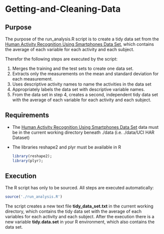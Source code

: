 # Getting-and-Cleaning-Data

## Purpose
The purpose of the run_analysis.R script is to create a tidy data set from the
[Human Activity Recognition Using Smartphones Data Set](https://archive.ics.uci.edu/ml/datasets/Human+Activity+Recognition+Using+Smartphones), 
which contains the average of each variable for each activity and each subject.

Therefor the following steps are executed by the script:

1. Merges the training and the test sets to create one data set.
2. Extracts only the measurements on the mean and standard deviation for each measurement. 
3. Uses descriptive activity names to name the activities in the data set
4. Appropriately labels the data set with descriptive variable names. 
5. From the data set in step 4, creates a second, independent tidy data set with the average of each variable for each activity and each subject.

## Requirements
* The 
[Human Activity Recognition Using Smartphones Data Set](https://archive.ics.uci.edu/ml/datasets/Human+Activity+Recognition+Using+Smartphones) 
data must be in the current working directory beneath ./data (i.e. ./data/UCI HAR Dataset)
* The libraries reshape2 and plyr must be available in R  

   ```R
   library(reshape2);
   library(plyr);
   ```

## Execution
The R script has only to be sourced. All steps are executed automatically:
```R
source('./run_analysis.R')
```
The script creates a new text file **tidy_data_set.txt** in the current working directory, 
which contains the tidy data set with the average of each variables for each activity and each subject.
After the execution there is a new variable **tidy.data.set** in your R environment, which also contains the data set.